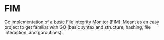 # FIM
Go implementation of a basic File Integrity Monitor (FIM). Meant as an easy project to get familiar with GO (basic syntax and structure, hashing, file interaction, and goroutines).
